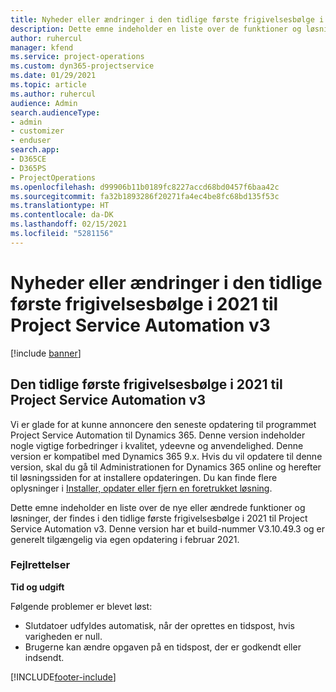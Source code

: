 ```yaml
---
title: Nyheder eller ændringer i den tidlige første frigivelsesbølge i 2021 til Project Service Automation v3
description: Dette emne indeholder en liste over de funktioner og løsninger, der findes i den tidlige første frigivelsesbølge i 2021 til Project Service Automation v3.
author: ruhercul
manager: kfend
ms.service: project-operations
ms.custom: dyn365-projectservice
ms.date: 01/29/2021
ms.topic: article
ms.author: ruhercul
audience: Admin
search.audienceType:
- admin
- customizer
- enduser
search.app:
- D365CE
- D365PS
- ProjectOperations
ms.openlocfilehash: d99906b11b0189fc8227accd68bd0457f6baa42c
ms.sourcegitcommit: fa32b1893286f20271fa4ec4be8fc68bd135f53c
ms.translationtype: HT
ms.contentlocale: da-DK
ms.lasthandoff: 02/15/2021
ms.locfileid: "5281156"
---
```

# <a name="whats-new-or-changed-in-project-service-automation-early-access-wave-1-2021-v3"></a>Nyheder eller ændringer i den tidlige første frigivelsesbølge i 2021 til Project Service Automation v3

[!include [banner](../includes/psa-now-project-operations.md)]

## <a name="project-service-automation-early-access-wave-1-2021-v3"></a>Den tidlige første frigivelsesbølge i 2021 til Project Service Automation v3

Vi er glade for at kunne annoncere den seneste opdatering til programmet Project Service Automation til Dynamics 365. Denne version indeholder nogle vigtige forbedringer i kvalitet, ydeevne og anvendelighed. Denne version er kompatibel med Dynamics 365 9.x. Hvis du vil opdatere til denne version, skal du gå til Administrationen for Dynamics 365 online og herefter til løsningssiden for at installere opdateringen. Du kan finde flere oplysninger i [Installer, opdater eller fjern en foretrukket løsning](https://docs.microsoft.com/power-platform/admin/install-remove-preferred-solution).

Dette emne indeholder en liste over de nye eller ændrede funktioner og løsninger, der findes i den tidlige første frigivelsesbølge i 2021 til Project Service Automation v3. Denne version har et build-nummer V3.10.49.3 og er generelt tilgængelig via egen opdatering i februar 2021.


### <a name="bug-fixes"></a>Fejlrettelser

**Tid og udgift**

Følgende problemer er blevet løst:

- Slutdatoer udfyldes automatisk, når der oprettes en tidspost, hvis varigheden er null.
- Brugerne kan ændre opgaven på en tidspost, der er godkendt eller indsendt.


[!INCLUDE[footer-include](../includes/footer-banner.md)]